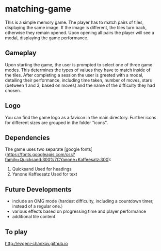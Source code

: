 # matching-game
This is a simple memory game. The player has to match pairs of tiles, displaying the same image. If the image is different, the tiles turn back, otherwise they remain opened. Upon opening all pairs the player will see a modal, displaying the game performance.

## Gameplay
Upon starting the game, the user is prompted to select one of three game modes. This determines the types of values they have to match inside of the tiles.
After completing a session the user is greeted with a modal, detailing their performance, including time taken, number of moves, stars (between 1 and 3, based on moves) and the name of the difficulty they had chosen.

## Logo
You can find the game logo as a favicon in the main directory. Further icons for different sizes are grouped in the folder "icons".

## Dependencies
The game uses two separate [google fonts] (https://fonts.googleapis.com/css?family=Quicksand:300%7CYanone+Kaffeesatz:300):
1.  Quicksand
    Used for headings
2.  Yanone Kaffeesatz
    Used for text

## Future Developments
- include an OMG mode (hardest difficulty, including a countdown timer, instead of a regular one.)
- various effects based on progressing time and player performance
- additional tile content

## To play
http://evgeni-chankov.github.io

